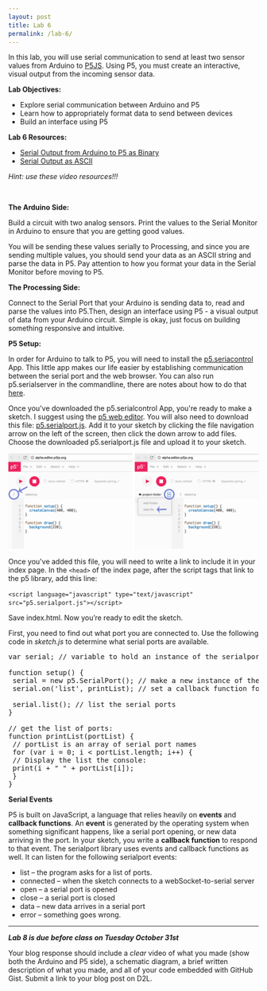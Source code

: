 ```yaml
---
layout: post
title: Lab 6
permalink: /lab-6/
---
```


In this lab, you will use serial communication to send at least two sensor values from Arduino to [P5JS](https://p5js.org). Using P5, you must create an interactive, visual output from the incoming sensor data.

<span class="underlined">**Lab Objectives:**</span>

+ Explore serial communication between Arduino and P5
+ Learn how to appropriately format data to send between devices
+ Build an interface using P5

<span class="underlined">**Lab 6 Resources:**</span>

+ [Serial Output from Arduino to P5 as Binary](https://vimeo.com/237203208)
+ [Serial Output as ASCII](https://vimeo.com/239025399)

*Hint: use these video resources!!!*

<br>

<span class="underlined">**The Arduino Side:**</span>

Build a circuit with two analog sensors. Print the values to the Serial Monitor in Arduino to ensure that you are getting good values.

You will be sending these values serially to Processing, and since you are sending multiple values, you should send your data as an ASCII string and parse the data in P5. Pay attention to how you format your data in the Serial Monitor before moving to P5.

<span class="underlined">**The Processing Side:**</span>

Connect to the Serial Port that your Arduino is sending data to, read and parse the values into P5.Then, design an interface using P5 - a visual output of data from your Arduino circuit. Simple is okay, just focus on building something responsive and intuitive.

**P5 Setup:**

In order for Arduino to talk to P5, you will need to install the [p5.seriacontrol](https://github.com/vanevery/p5.serialcontrol/releases) App. This little app makes our life easier by establishing communication between the serial port and the web browser. You can also run p5.serialserver in the commandline, there are notes about how to do that [here](https://itp.nyu.edu/physcomp/labs/labs-serial-communication/lab-serial-input-to-the-p5-js-ide/).

Once you've downloaded the p5.serialcontrol App, you're ready to make a sketch. I suggest using the [p5 web editor](http://alpha.editor.p5js.org/). You will also need to download this file: [p5.serialport.js](https://raw.githubusercontent.com/vanevery/p5.serialport/master/lib/p5.serialport.js). Add it to your sketch by clicking the file navigation arrow on the left of the screen, then click the down arrow to add files. Choose the downloaded p5.serialport.js file and upload it to your sketch.

![p5 add file](../img/p5-add-file.png "Add file to P5")

Once you've added this file, you will need to write a link to include it in your index page. In the `<head>` of the index page, after the script tags that link to the p5 library, add this line:

`<script language="javascript" type="text/javascript" src="p5.serialport.js"></script>`

Save index.html. Now you’re ready to edit the sketch.

First, you need to find out what port you are connected to. Use the following code in *sketch.js* to determine what serial ports are available.

<pre>
var serial; // variable to hold an instance of the serialport library

function setup() {
 serial = new p5.SerialPort(); // make a new instance of the serialport library
 serial.on('list', printList); // set a callback function for the serialport list event

 serial.list(); // list the serial ports
}

// get the list of ports:
function printList(portList) {
 // portList is an array of serial port names
 for (var i = 0; i < portList.length; i++) {
 // Display the list the console:
 print(i + " " + portList[i]);
 }
}
</pre>

**Serial Events**

P5 is built on JavaScript, a language that relies heavily on **events** and **callback functions**. An **event** is generated by the operating system when something significant happens, like a serial port opening, or new data arriving in the port. In your sketch, you write a **callback function** to respond to that event. The serialport library uses events and callback functions as well. It can listen for the following serialport events:

+ list – the program asks for a list of ports.
+ connected – when the sketch connects to a webSocket-to-serial server
+ open – a serial port is opened
+ close – a serial port is closed
+ data – new data arrives in a serial port
+ error – something goes wrong.


<hr>

***Lab 8 is due before class on Tuesday October 31st***

Your blog response should include a *clear* video of what you made (show both the Arduino and P5 side), a schematic diagram, a brief written description of what you made, and all of your code embedded with GitHub Gist. Submit a link to your blog post on D2L.
